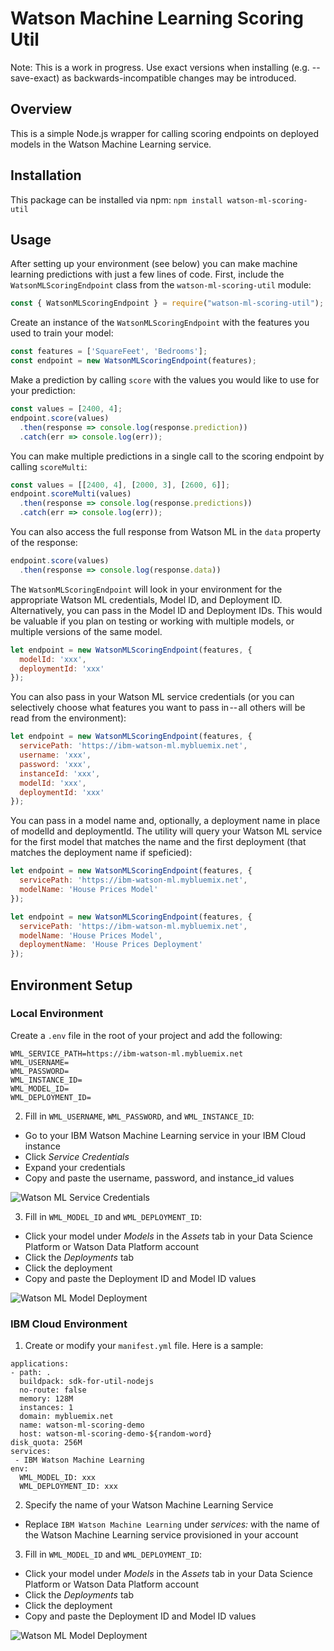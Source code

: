 # Watson Machine Learning Scoring Util

Note: This is a work in progress. Use exact versions when installing (e.g. --save-exact) as backwards-incompatible changes may be introduced.

## Overview

This is a simple Node.js wrapper for calling scoring endpoints on deployed models in the Watson Machine Learning service.

## Installation

This package can be installed via npm:
`npm install watson-ml-scoring-util`

## Usage

After setting up your environment (see below) you can make machine learning predictions with just a few lines of code. First, include the `WatsonMLScoringEndpoint` class from the `watson-ml-scoring-util` module:

```javascript
const { WatsonMLScoringEndpoint } = require("watson-ml-scoring-util");
```

Create an instance of the `WatsonMLScoringEndpoint` with the features you used to train your model:

```javascript
const features = ['SquareFeet', 'Bedrooms'];
const endpoint = new WatsonMLScoringEndpoint(features);
```

Make a prediction by calling `score` with the values you would like to use for your prediction:

```javascript
const values = [2400, 4];
endpoint.score(values)
  .then(response => console.log(response.prediction))
  .catch(err => console.log(err));
```

You can make multiple predictions in a single call to the scoring endpoint by calling `scoreMulti`:

```javascript
const values = [[2400, 4], [2000, 3], [2600, 6]];
endpoint.scoreMulti(values)
  .then(response => console.log(response.predictions))
  .catch(err => console.log(err));
```

You can also access the full response from Watson ML in the `data` property of the response:

```javascript
endpoint.score(values)
  .then(response => console.log(response.data))
```

The `WatsonMLScoringEndpoint` will look in your environment for the appropriate Watson ML credentials, Model ID, and Deployment ID.
Alternatively, you can pass in the Model ID and Deployment IDs. This would be valuable if you plan on testing or working with multiple models, or multiple versions of the same model.

```javascript
let endpoint = new WatsonMLScoringEndpoint(features, {
  modelId: 'xxx',
  deploymentId: 'xxx'
});
```

You can also pass in your Watson ML service credentials (or you can selectively choose what features you want to pass in -- all others will be read from the environment):

```javascript
let endpoint = new WatsonMLScoringEndpoint(features, {
  servicePath: 'https://ibm-watson-ml.mybluemix.net',
  username: 'xxx',
  password: 'xxx',
  instanceId: 'xxx',
  modelId: 'xxx',
  deploymentId: 'xxx'
});
```

You can pass in a model name and, optionally, a deployment name in place of modelId and deploymentId.
The utility will query your Watson ML service for the first model that matches the name and the first deployment (that matches the deployment name if speficied):

```javascript
let endpoint = new WatsonMLScoringEndpoint(features, {
  servicePath: 'https://ibm-watson-ml.mybluemix.net',
  modelName: 'House Prices Model'
});
```

```javascript
let endpoint = new WatsonMLScoringEndpoint(features, {
  servicePath: 'https://ibm-watson-ml.mybluemix.net',
  modelName: 'House Prices Model',
  deploymentName: 'House Prices Deployment'
});
```

## Environment Setup

### Local Environment

Create a `.env` file in the root of your project and add the following:

```
WML_SERVICE_PATH=https://ibm-watson-ml.mybluemix.net
WML_USERNAME=
WML_PASSWORD=
WML_INSTANCE_ID=
WML_MODEL_ID=
WML_DEPLOYMENT_ID=
```

2. Fill in `WML_USERNAME`, `WML_PASSWORD`, and `WML_INSTANCE_ID`:
  - Go to your IBM Watson Machine Learning service in your IBM Cloud instance
  - Click _Service Credentials_
  - Expand your credentials
  - Copy and paste the username, password, and instance_id values

![Watson ML Service Credentials](https://raw.githubusercontent.com/ibm-watson-data-lab/watson-ml-scoring-util-nodejs/master/readme/img/watson-ml-credentials.png)

3. Fill in `WML_MODEL_ID` and `WML_DEPLOYMENT_ID`:
  - Click your model under _Models_ in the _Assets_ tab in your Data Science Platform or Watson Data Platform account
  - Click the _Deployments_ tab
  - Click the deployment
  - Copy and paste the Deployment ID and Model ID values

![Watson ML Model Deployment](https://raw.githubusercontent.com/ibm-watson-data-lab/watson-ml-scoring-util-nodejs/master/readme/img/watson-ml-model-deployment.png)

### IBM Cloud Environment

1. Create or modify your `manifest.yml` file. Here is a sample:

```
applications:
- path: .
  buildpack: sdk-for-util-nodejs
  no-route: false
  memory: 128M
  instances: 1
  domain: mybluemix.net
  name: watson-ml-scoring-demo
  host: watson-ml-scoring-demo-${random-word}
disk_quota: 256M
services:
 - IBM Watson Machine Learning
env:
  WML_MODEL_ID: xxx
  WML_DEPLOYMENT_ID: xxx
```

2. Specify the name of your Watson Machine Learning Service
  - Replace `IBM Watson Machine Learning` under *services:* with the name of the Watson Machine Learning service provisioned in your account

3. Fill in `WML_MODEL_ID` and `WML_DEPLOYMENT_ID`:
  - Click your model under _Models_ in the _Assets_ tab in your Data Science Platform or Watson Data Platform account
  - Click the _Deployments_ tab
  - Click the deployment
  - Copy and paste the Deployment ID and Model ID values

![Watson ML Model Deployment](https://raw.githubusercontent.com/ibm-watson-data-lab/watson-ml-scoring-util-nodejs/master/readme/img/watson-ml-model-deployment.png)